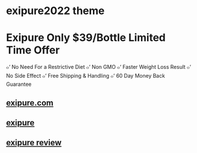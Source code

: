 # exipure2022 theme

# Exipure Only $39/Bottle Limited Time Offer

๐‘ No Need For a Restrictive Diet
๐‘ Non GMO
๐‘ Faster Weight Loss Result
๐‘ No Side Effect
๐‘ Free Shipping & Handling
๐‘ 60 Day Money Back Guarantee

## [exipure.com](https://fastshopship.com/exipure/)
## [exipure](https://fastshopship.com/exipure/)
## [exipure review](https://fastshopship.com/exipure/)

